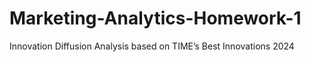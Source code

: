 # Marketing-Analytics-Homework-1
Innovation Diffusion Analysis based on TIME’s Best Innovations 2024

